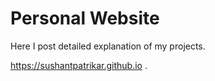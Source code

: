 # Personal Website
Here I post detailed explanation of my projects.

https://sushantpatrikar.github.io .
